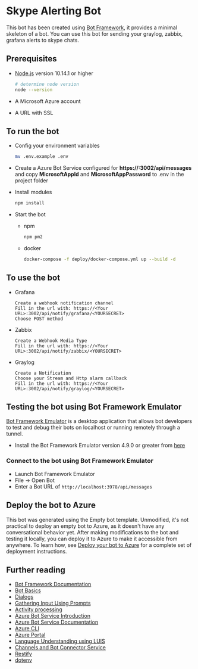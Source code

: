 # Skype Alerting Bot

This bot has been created using [Bot Framework](https://dev.botframework.com), it provides a minimal skeleton of a bot.
You can use this bot for sending your graylog, zabbix, grafana alerts to skype chats.


## Prerequisites

- [Node.js](https://nodejs.org) version 10.14.1 or higher

    ```bash
    # determine node version
    node --version
    ```
- A Microsoft Azure account
- A URL with SSL

## To run the bot
- Config your environment variables
    ```bash
    mv .env.example .env
    ```
- Create a Azure Bot Service configured for __https://<Your URL>:3002/api/messages__ and copy **MicrosoftAppId** and **MicrosoftAppPassword** to .env in the project  folder

- Install modules

    ```bash
    npm install
    ```

- Start the bot
    - npm
        ```bash
        npm pm2
        ```
    - docker
        ```bash
        docker-compose -f deploy/docker-compose.yml up --build -d
        ```

## To use the bot
- Grafana
    ```
    Create a webhook notification channel
    Fill in the url with: https://<Your URL>:3002/api/notify/grafana/<YOURSECRET>
    Choose POST method
    ```
- Zabbix
    ```
    Create a Webhook Media Type
    Fill in the url with: https://<Your URL>:3002/api/notify/zabbix/<YOURSECRET>
    ```
- Graylog
    ```
    Create a Notification
    Choose your Stream and Http alarm callback
    Fill in the url with: https://<Your URL>:3002/api/notify/graylog/<YOURSECRET>
    ```
## Testing the bot using Bot Framework Emulator

[Bot Framework Emulator](https://github.com/microsoft/botframework-emulator) is a desktop application that allows bot developers to test and debug their bots on localhost or running remotely through a tunnel.

- Install the Bot Framework Emulator version 4.9.0 or greater from [here](https://github.com/Microsoft/BotFramework-Emulator/releases)

### Connect to the bot using Bot Framework Emulator

- Launch Bot Framework Emulator
- File -> Open Bot
- Enter a Bot URL of `http://localhost:3978/api/messages`


## Deploy the bot to Azure

This bot was generated using the Empty bot template.  Unmodified, it's not practical to deploy an empty bot to Azure, as it doesn't have any conversational behavior yet.
After making modifications to the bot and testing it locally, you can deploy it to Azure to make it accessible from anywhere.
To learn how, see [Deploy your bot to Azure](https://aka.ms/azuredeployment) for a complete set of deployment instructions.

## Further reading

- [Bot Framework Documentation](https://docs.botframework.com)
- [Bot Basics](https://docs.microsoft.com/azure/bot-service/bot-builder-basics?view=azure-bot-service-4.0)
- [Dialogs](https://docs.microsoft.com/en-us/azure/bot-service/bot-builder-concept-dialog?view=azure-bot-service-4.0)
- [Gathering Input Using Prompts](https://docs.microsoft.com/en-us/azure/bot-service/bot-builder-prompts?view=azure-bot-service-4.0)
- [Activity processing](https://docs.microsoft.com/en-us/azure/bot-service/bot-builder-concept-activity-processing?view=azure-bot-service-4.0)
- [Azure Bot Service Introduction](https://docs.microsoft.com/azure/bot-service/bot-service-overview-introduction?view=azure-bot-service-4.0)
- [Azure Bot Service Documentation](https://docs.microsoft.com/azure/bot-service/?view=azure-bot-service-4.0)
- [Azure CLI](https://docs.microsoft.com/cli/azure/?view=azure-cli-latest)
- [Azure Portal](https://portal.azure.com)
- [Language Understanding using LUIS](https://docs.microsoft.com/en-us/azure/cognitive-services/luis/)
- [Channels and Bot Connector Service](https://docs.microsoft.com/en-us/azure/bot-service/bot-concepts?view=azure-bot-service-4.0)
- [Restify](https://www.npmjs.com/package/restify)
- [dotenv](https://www.npmjs.com/package/dotenv)
